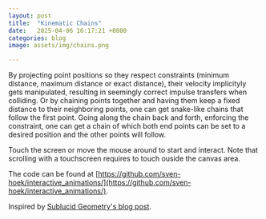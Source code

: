 ```yaml
---
layout: post
title:  "Kinematic Chains"
date:   2025-04-06 16:17:21 +0800
categories: blog
image: assets/img/chains.png

---
```



By projecting point positions so they respect constraints (minimum distance, maximum distance or exact distance), their velocity implicityly gets manipulated, resulting in seemingly correct impulse transfers when colliding.
Or by chaining points together and having them keep a fixed distance to their neighboring points, one can get snake-like chains that follow the first point.
Going along the chain back and forth, enforcing the constraint, one can get a chain of which both end points can be set to a desired position and the other points will follow.
<!-- ![Image]({{ site.baseurl }}assets/img/circles_in_circles2.png) -->

Touch the screen or move the mouse around to start and interact. Note that scrolling with a touchscreen requires to touch ouside the canvas area.

<link rel="stylesheet" href="{{ site.baseurl }}assets/css/styles.css" />
<canvas id="chainsCanvas" style="touch-action:none;"></canvas>
<script src="{{ site.baseurl }}assets/js/interactive_animations/src/util.js"></script>
<script src="{{ site.baseurl }}assets/js/interactive_animations/src/vector.js"></script>
<script src="{{ site.baseurl }}assets/js/interactive_animations/src/input.js"></script>
<script src="{{ site.baseurl }}assets/js/interactive_animations/src/environment.js"></script>
<script src="{{ site.baseurl }}assets/js/interactive_animations/src/drawing.js"></script>
<script src="{{ site.baseurl }}assets/js/interactive_animations/src/drawables/chains.js"></script>
<script src="{{ site.baseurl }}assets/js/interactive_animations/src/drawables/constrained_point.js"></script>
<script src="{{ site.baseurl }}assets/js/interactive_animations/src/drawables/mouse_circle.js"></script>
<script src="{{ site.baseurl }}assets/js/interactive_animations/chains.js"></script>

The code can be found at [https://github.com/sven-hoek/interactive_animations/](https://github.com/sven-hoek/interactive_animations/).

Inspired by [Sublucid Geometry's blog post](https://zalo.github.io/blog/constraints/).
